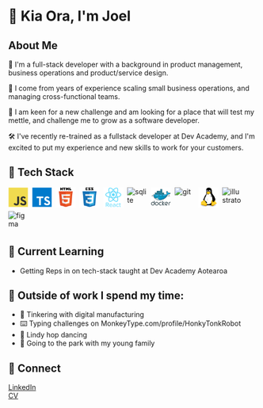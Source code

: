 # 👋 Kia Ora, I'm Joel

## About Me
🥞 I'm a full-stack developer with a background in product management, business operations and product/service design.

🚀 I come from years of experience scaling small business operations, and managing cross-functional teams.

🧠 I am keen for a new challenge and am looking for a place that will test my mettle, and challenge me to grow as a software developer.

🛠️ I've recently re-trained as a fullstack developer at Dev Academy, and I'm excited to put my experience and new skills to work for your customers.

## 🤖 Tech Stack
<div style="display: flex; flex-wrap: wrap; gap: 8px; align-items: center;">
  <img src="https://raw.githubusercontent.com/devicons/devicon/master/icons/javascript/javascript-original.svg" alt="javascript" width="40" height="40"/>
  <img src="https://raw.githubusercontent.com/devicons/devicon/master/icons/typescript/typescript-original.svg" alt="typescript" width="40" height="40"/>
  <img src="https://raw.githubusercontent.com/devicons/devicon/master/icons/html5/html5-original-wordmark.svg" alt="html5" width="40" height="40"/>
  <img src="https://raw.githubusercontent.com/devicons/devicon/master/icons/css3/css3-original-wordmark.svg" alt="css3" width="40" height="40"/>
  <img src="https://raw.githubusercontent.com/devicons/devicon/master/icons/react/react-original-wordmark.svg" alt="react" width="40" height="40"/>
  <img src="https://www.vectorlogo.zone/logos/sqlite/sqlite-icon.svg" alt="sqlite" width="40" height="40"/>
  <img src="https://raw.githubusercontent.com/devicons/devicon/master/icons/docker/docker-original-wordmark.svg" alt="docker" width="40" height="40"/>
  <img src="https://www.vectorlogo.zone/logos/git-scm/git-scm-icon.svg" alt="git" width="40" height="40"/>
  <img src="https://raw.githubusercontent.com/devicons/devicon/master/icons/linux/linux-original.svg" alt="linux" width="40" height="40"/>
  <img src="https://www.vectorlogo.zone/logos/adobe_illustrator/adobe_illustrator-icon.svg" alt="illustrator" width="40" height="40"/>
  <img src="https://www.vectorlogo.zone/logos/figma/figma-icon.svg" alt="figma" width="40" height="40"/>
</div>


## 🌱 Current Learning
- Getting Reps in on tech-stack taught at Dev Academy Aotearoa


## 🕺 Outside of work I spend my time:
- 🔧 Tinkering with digital manufacturing
- ⌨️ Typing challenges on MonkeyType.com/profile/HonkyTonkRobot
- 💃 Lindy hop dancing
- 🌳 Going to the park with my young family

## 🤝 Connect
[LinkedIn](https://www.linkedin.com/in/honkytonkrobot)  
[CV](https://github.com/honkytonkrobot/honkytonkrobot/blob/main/cv-joel-anderson-1-page.pdf?raw=true)


